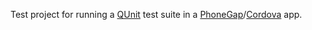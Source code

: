 Test project for running a [QUnit](http://qunitjs.com/) test suite in a [PhoneGap](http://phonegap.com/)/[Cordova](http://cordova.apache.org/) app.
